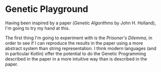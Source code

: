 # Genetic Playground

Having been inspired by a paper (*Genetic Algorithms* by John H. Holland), I'm going to try my hand at this.

The first thing I'm going to experiment with is the *Prisoner's Dilemma*, in order to see if I can reproduce the results in the paper using a more abstract system than string representation. I think modern languages (and in particular Kotlin) offer the potential to do the Genetic Programming described in the paper in a more intuitive way than is described in the paper.